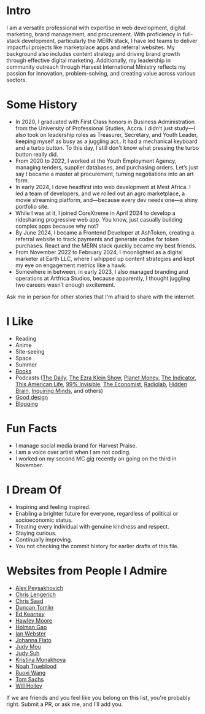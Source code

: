 # Intro

I am a versatile professional with expertise in web development, digital marketing, brand management, and procurement. With proficiency in full-stack development, particularly the MERN stack, I have led teams to deliver impactful projects like marketplace apps and referral websites. My background also includes content strategy and driving brand growth through effective digital marketing. Additionally, my leadership in community outreach through Harvest International Ministry reflects my passion for innovation, problem-solving, and creating value across various sectors.

# Some History

- In 2020, I graduated with First Class honors in Business Administration from the University of Professional Studies, Accra. I didn’t just study—I also took on leadership roles as Treasurer, Secretary, and Youth Leader, keeping myself as busy as a juggling act.. It had a mechanical keyboard and a turbo button. To this day, I still don't know what pressing the turbo button really did.
- From 2020 to 2022, I worked at the Youth Employment Agency, managing tenders, supplier databases, and purchasing orders. Let’s just say I became a master at procurement, turning negotiations into an art form.
- In early 2024, I dove headfirst into web development at Mest Africa. I led a team of developers, and we rolled out an agro marketplace, a movie streaming platform, and—because every dev needs one—a shiny portfolio site.
- While I was at it, I joined CoreXtreme in April 2024 to develop a ridesharing progressive web app. You know, just casually building complex apps because why not?
- By June 2024, I became a Frontend Developer at AshToken, creating a referral website to track payments and generate codes for token purchases. React and the MERN stack quickly became my best friends.
- From November 2022 to February 2024, I moonlighted as a digital marketer at Earth LLC, where I whipped up content strategies and kept my eye on engagement metrics like a hawk.
- Somewhere in between, in early 2023, I also managed branding and operations at Artfrica Studios, because apparently, I thought juggling two careers wasn’t enough excitement.

Ask me in person for other stories that I'm afraid to share with the internet.

# I Like

- Reading
- Anime
- Site-seeing
- Space
- Summer
- [Books](https://drive.google.com/drive/folders/14Yh-kcr1Ol7k2jYWUYFRm4JDxX7rjx3d)
- Podcasts ([The Daily](https://www.nytimes.com/column/the-daily), [The Ezra Klein Show](https://www.nytimes.com/column/ezra-klein-podcast), [Planet Money](https://www.npr.org/sections/money/), [The Indicator](https://www.npr.org/podcasts/510325/the-indicator-from-planet-money), [This American Life](https://www.thisamericanlife.org/), [99% Invisible](https://99percentinvisible.org/episodes/), [The Economist](http://radio.economist.com/), [Radiolab](https://www.wnycstudios.org/shows/radiolab), [Hidden Brain](https://www.npr.org/series/423302056/hidden-brain), [Inquiring Minds](https://inquiring.show), and others)
- [Good design](/)
- [Blogging](/)

# Fun Facts

- I manage social media brand for Harvest Praise.
- I am a voice over artist when I am not coding.
- I worked on my second MC gig recently on going on the third in November.

# I Dream Of

- Inspiring and feeling inspired.
- Enabling a brighter future for everyone, regardless of political or socioeconomic status.
- Treating every individual with genuine kindness and respect.
- Staying curious.
- Continually improving.
- You not checking the commit history for earlier drafts of this file.

# Websites from People I Admire

- [Alex Peysakhovich](http://alexpeys.github.io/)
- [Chris Lengerich](http://www.chrislengerich.com/)
- [Chris Saad](https://www.chrissaad.com/)
- [Duncan Tomlin](http://duncantomlin.com/)
- [Ed Kearney](https://edkearney.com/)
- [Hawley Moore](http://hawleymoore.com/)
- [Holman Gao](https://golmansax.com/)
- [Ian Webster](http://ianww.com/)
- [Johanna Flato](https://www.johannaflato.com/)
- [Judy Mou](http://www.judymou.com/)
- [Judy Suh](https://www.judysuh.com/)
- [Kristina Monakhova](https://kristinamonakhova.com/)
- [Noah Trueblood](http://notrueblood.com/)
- [Ruoxi Wang](http://ruoxiw.com/)
- [Tom Sachs](https://www.tomsachs.org/)
- [Will Holley](https://willholley.com/)

If we are friends and you feel like you belong on this list, you're probably right. Submit a PR, or ask me, and I'll add you.
